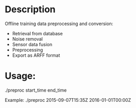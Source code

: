 # Description
Offline training data preprocessing and conversion:
- Retrieval from database
- Noise removal
- Sensor data fusion
- Preprocessing
- Export as ARFF format

# Usage:
./preproc start_time end_time

Example: ./preproc 2015-09-07T15:35Z 2016-01-01T00:00Z